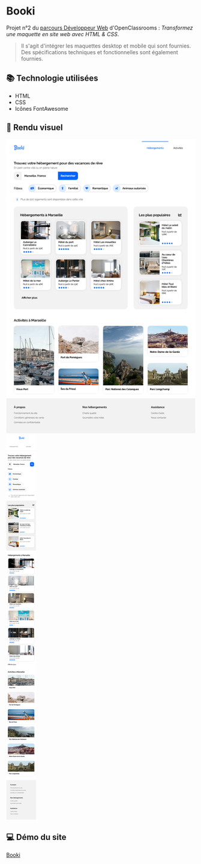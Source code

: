 # Booki

Projet n°2 du [parcours Développeur Web](https://openclassrooms.com/fr/paths/556-developpeur-web#path-tabs) d'OpenClassrooms : _Transformez une maquette en site web avec HTML & CSS_.

> Il s'agit d'intégrer les maquettes desktop et mobile qui sont fournies. Des spécifications techniques et fonctionnelles sont également fournies.

## 📚 Technologie utilisées

- HTML
- CSS
- Icônes FontAwesome

## 📎 Rendu visuel

![Le version desktop du site](./desktop.png)
![Le version mobile du site](./mobile.jpg)

## 💻 Démo du site

[Booki](https://clementstorne.github.io/Booki/)
